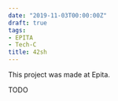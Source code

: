 ```yaml
---
date: "2019-11-03T00:00:00Z"
draft: true
tags:
- EPITA
- Tech-C
title: 42sh
---
```


This project was made at Epita.

TODO
